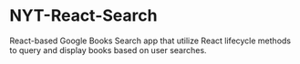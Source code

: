 # NYT-React-Search
React-based Google Books Search app that utilize React lifecycle methods to query and display books based on user searches.
